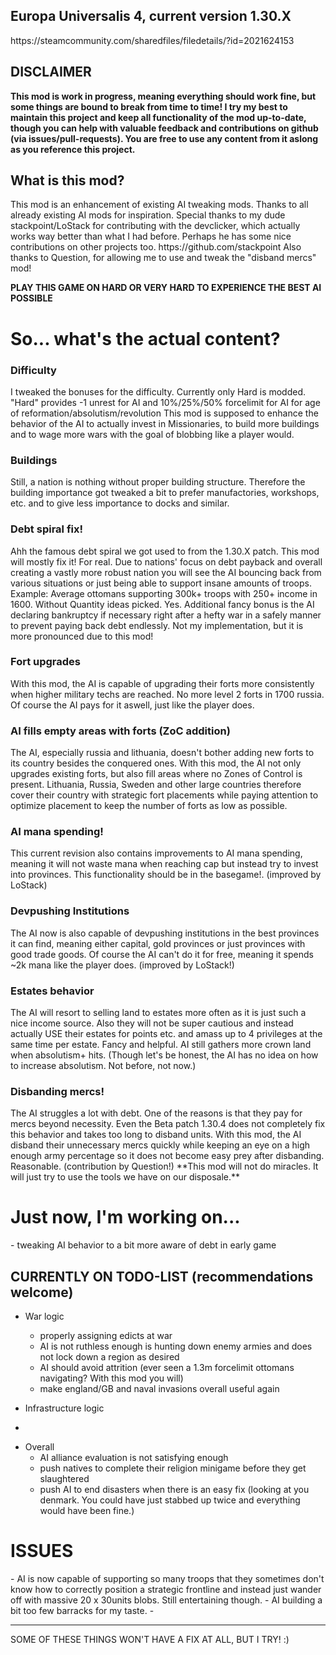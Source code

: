 <h2>Europa Universalis 4, current version 1.30.X</h2>
https://steamcommunity.com/sharedfiles/filedetails/?id=2021624153
<h2>DISCLAIMER</h2>

**This mod is work in progress, meaning everything should work fine, but some things are bound to break from time to time! I try my best to maintain this project and keep all functionality of the mod up-to-date, though you can help with valuable feedback and contributions on github (via issues/pull-requests). You are free to use any content from it aslong as you reference this project.**
<h2>What is this mod?</h2>
This mod is an enhancement of existing  AI tweaking mods. Thanks to all already existing AI mods for inspiration.
Special thanks to my dude stackpoint/LoStack for contributing with the devclicker, which actually works way better than what I had before. Perhaps he has some nice contributions on other projects too. https://github.com/stackpoint
Also thanks to Question, for allowing me to use and tweak the "disband mercs" mod!

**PLAY THIS GAME ON HARD OR VERY HARD TO EXPERIENCE THE BEST AI POSSIBLE**
<h1> So... what's the actual content?</h1>
<h3>Difficulty</h3>
 I tweaked the bonuses for the difficulty. Currently only Hard is modded. "Hard" provides -1 unrest for AI and 10%/25%/50% forcelimit for AI for age of reformation/absolutism/revolution
This mod is supposed to enhance the behavior of the AI to actually invest in Missionaries, to build more buildings and to wage more wars with the goal of blobbing like a player would. 
<h3>Buildings</h3>
Still, a nation is nothing without proper building structure. Therefore the building importance got tweaked a bit to prefer manufactories, workshops, etc. and to give less importance to docks and similar.
<h3>Debt spiral fix!</h3>
Ahh the famous debt spiral we got used to from the 1.30.X patch. This mod will mostly fix it! For real. Due to nations' focus on debt payback and overall creating a vastly more robust nation you will see the AI bouncing back from various situations or just being able to support insane amounts of troops. Example: Average ottomans supporting 300k+ troops with 250+ income in 1600. Without Quantity ideas picked. Yes.
Additional fancy bonus is the AI declaring bankruptcy if necessary right after a hefty war in a safely manner to prevent paying back debt endlessly. Not my implementation, but it is more pronounced due to this mod!
<h3>Fort upgrades</h3>
With this mod, the AI is capable of upgrading their forts more consistently when higher military techs are reached. No more level 2 forts in 1700 russia. Of course the AI pays for it aswell, just like the player does.
<h3>AI fills empty areas with forts (ZoC addition)</h3>
The AI, especially russia and lithuania, doesn't bother adding new forts to its country besides the conquered ones. With this mod, the AI not only upgrades existing forts, but also fill areas where no Zones of Control is present. Lithuania, Russia, Sweden and other large countries therefore cover their country with strategic fort placements while paying attention to optimize placement to keep the number of forts as low as possible.
<h3>AI mana spending!</h3>
This current revision also contains improvements to AI mana spending, meaning it will not waste mana when reaching cap but instead try to invest into provinces. This functionality should be in the basegame!. (improved by LoStack)
<h3>Devpushing Institutions</h3>
The AI now is also capable of devpushing institutions in the best provinces it can find, meaning either capital, gold provinces or just provinces with good trade goods. Of course the AI can't do it for free, meaning it spends ~2k mana like the player does. (improved by LoStack!)
<h3>Estates behavior</h3>
The AI will resort to selling land to estates more often as it is just such a nice income source. Also they will not be super cautious and instead actually USE their estates for points etc. and amass up to 4 privileges at the same time per estate. Fancy and helpful. AI still gathers more crown land when absolutism+ hits. (Though let's be honest, the AI has no idea on how to increase absolutism. Not before, not now.)
<h3>Disbanding mercs!</h3>
The AI struggles a lot with debt. One of the reasons is that they pay for mercs beyond necessity. Even the Beta patch 1.30.4 does not completely fix this behavior and takes too long to disband units. With this mod, the AI disband their unnecessary mercs quickly while keeping an eye on a high enough army percentage so it does not become easy prey after disbanding. Reasonable. (contribution by Question!)
**This mod will not do miracles. It will just try to use the tools we have on our disposale.**
<h1>Just now, I'm working on...</h1>
- tweaking AI behavior to a bit more aware of debt in early game
<h2>CURRENTLY ON TODO-LIST (recommendations welcome)</h2>

* War logic

  * properly assigning edicts at war
  * AI is not ruthless enough is hunting down enemy armies and does not lock down a region as desired
  * AI should avoid attrition (ever seen a 1.3m forcelimit ottomans navigating? With this mod you will)
  * make england/GB and naval invasions overall useful again

* Infrastructure logic
-

* Overall
  * AI alliance evaluation is not satisfying enough
  * push natives to complete their religion minigame before they get slaughtered
  * push AI to end disasters when there is an easy fix (looking at you denmark. You could have just stabbed up twice and everything would have been fine.)

<h1>ISSUES</h1>
- AI is now capable of supporting so many troops that they sometimes don't know how to correctly position a strategic frontline and instead just wander off with massive 20 x 30units blobs. Still entertaining though.
- AI building a bit too few barracks for my taste.
-

__________________________________________________________________
SOME OF THESE THINGS WON'T HAVE A FIX AT ALL, BUT I TRY! :) 